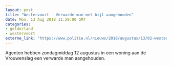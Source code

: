 ```yaml
---
layout: post
title: "Westervoort - Verwarde man met bijl aangehouden"
date: Mon, 13 Aug 2018 11:29:00 GMT
categories: 
- gelderland 
- westervoort 
externe_link: "https://www.politie.nl/nieuws/2018/augustus/13/02-westervoort-verwarde-man-met-bijl-aangehouden.html"
---
```


Agenten hebben zondagmiddag 12 augustus in een woning aan de Vrouwenslag een verwarde man aangehouden.

